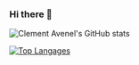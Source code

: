 ### Hi there 👋

![Clement Avenel's GitHub stats](https://github-readme-stats.vercel.app/api?username=clement-avenel&show_icons=true)

[![Top Langages](https://github-readme-stats.vercel.app/api/top-langs/?username=clement-avenel)](https://github.com/anuraghazra/github-readme-stats)
